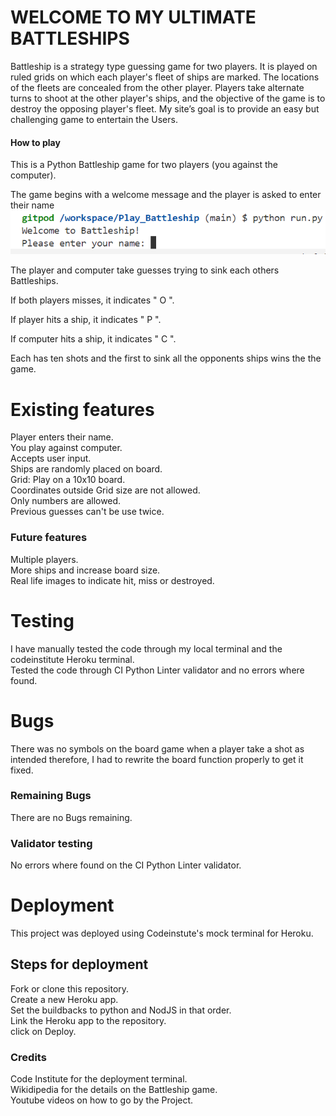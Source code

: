 # WELCOME TO MY ULTIMATE BATTLESHIPS
Battleship is a strategy type guessing game for two players. It is played on ruled grids on which each player's fleet of ships are marked. The locations of the fleets are concealed from the other player. Players take alternate turns to shoot at the other player's ships, and the objective of the game is to destroy the opposing player's fleet. My  site’s goal is to provide an easy but challenging game to entertain the Users.
#### How to play
This is a Python Battleship game for two players (you against the computer). 

The game begins with a welcome message and the player is asked to enter their name
![screenshot welcome message](images/Screenshot%20(150).png)

The player and computer take guesses trying to sink each others Battleships.

If both players misses, it indicates " O ".

If player hits a ship, it indicates " P ".

If computer hits a ship, it indicates " C ".

Each has ten shots and the first to sink all the opponents ships wins the the game. 
# Existing features
Player enters their name. <br>
You play against computer. <br>
Accepts user input. <br>
Ships are randomly placed on board. <br>
Grid: Play on a 10x10 board. <br>
Coordinates outside Grid size are not allowed. <br>
Only numbers are allowed. <br>
Previous guesses can't be use twice.

### Future features
Multiple players. <br>
More ships and increase board size. <br>
Real life images to indicate hit, miss or destroyed. <br>

# Testing
I have manually tested the code through my local terminal and the codeinstitute Heroku terminal. <br>
Tested the code through CI Python Linter validator and no errors where found.


# Bugs
There was no symbols on the board game when a player take a shot as intended therefore, I had to rewrite the board function properly to get it fixed.
### Remaining Bugs
There are no Bugs remaining.
### Validator testing
No errors where found on the CI Python Linter validator.

# Deployment
This project was deployed using Codeinstute's mock terminal for Heroku.
## Steps for deployment
Fork or clone this repository. <br>
Create a new Heroku app. <br>
Set the buildbacks to python and NodJS in that order. <br>
Link the Heroku app to the repository. <br>
click on Deploy.

### Credits
Code Institute for the deployment terminal. <br>
Wikidipedia for the details on the Battleship game. <br>
Youtube videos on how to go by the Project. 

